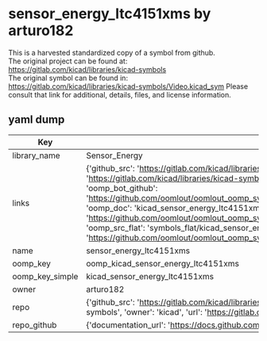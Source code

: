 # sensor_energy_ltc4151xms by arturo182  
This is a harvested standardized copy of a symbol from github.  
The original project can be found at:  
https://gitlab.com/kicad/libraries/kicad-symbols  
The original symbol can be found in:
https://gitlab.com/kicad/libraries/kicad-symbols/Video.kicad_sym
Please consult that link for additional, details, files, and license information.  
## yaml dump  
| Key | Value |  
| --- | --- |  
| library_name | Sensor_Energy |  
| links | {'github_src': 'https://gitlab.com/kicad/libraries/kicad-symbols/Video.kicad_sym', 'github_src_repo': 'https://gitlab.com/kicad/libraries/kicad-symbols', 'oomp_bot': 'kicad_sensor_energy_ltc4151xms/working', 'oomp_bot_github': 'https://github.com/oomlout/oomlout_oomp_symbol_bot/tree/main/kicad_sensor_energy_ltc4151xms/working', 'oomp_doc': 'kicad_sensor_energy_ltc4151xms/working', 'oomp_doc_github': 'https://github.com/oomlout/oomlout_oomp_symbol_doc/tree/main/kicad_sensor_energy_ltc4151xms/working', 'oomp_src_flat': 'symbols_flat/kicad_sensor_energy_ltc4151xms/working', 'oomp_src_flat_github': 'https://github.com/oomlout/oomlout_oomp_symbol_src/tree/main/kicad_sensor_energy_ltc4151xms/working'} |  
| name | sensor_energy_ltc4151xms |  
| oomp_key | oomp_kicad_sensor_energy_ltc4151xms |  
| oomp_key_simple | kicad_sensor_energy_ltc4151xms |  
| owner | arturo182 |  
| repo | {'github_src': 'https://gitlab.com/kicad/libraries/kicad-symbols/Video.kicad_sym', 'name': 'libraries/kicad-symbols', 'owner': 'kicad', 'url': 'https://gitlab.com/kicad/libraries/kicad-symbols'} |  
| repo_github | {'documentation_url': 'https://docs.github.com/rest/repos/repos#get-a-repository', 'message': 'Not Found'} |  

